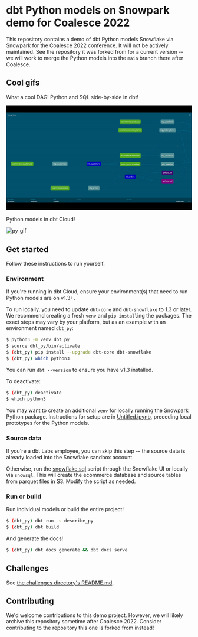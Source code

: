 # dbt Python models on Snowpark demo for Coalesce 2022

This repository contains a demo of dbt Python models Snowflake via Snowpark for the Coalesce 2022 conference. It will not be actively maintained. See the repository it was forked from for a current version -- we will work to merge the Python models into the `main` branch there after Coalesce.

## Cool gifs

What a cool DAG! Python and SQL side-by-side in dbt!

![DAG](etc/dag.gif)

Python models in dbt Cloud!

![py_gif](etc/py_gif.gif)

## Get started

Follow these instructions to run yourself.

### Environment

If you're running in dbt Cloud, ensure your environment(s) that need to run Python models are on v1.3+.

To run locally, you need to update `dbt-core` and `dbt-snowflake` to 1.3 or later. We recommend creating a fresh `venv` and `pip install`ing the packages. The exact steps may vary by your platform, but as an example with an environment named `dbt_py`:

```bash
$ python3 -m venv dbt_py
$ source dbt_py/bin/activate
$ (dbt_py) pip install --upgrade dbt-core dbt-snowflake
$ (dbt_py) which python3
```

You can run `dbt --version` to ensure you have v1.3 installed.

To deactivate:

```bash
$ (dbt_py) deactivate
$ which python3
```

You may want to create an additional `venv` for locally running the Snowpark Python package. Instructions for setup are in [Untitled.ipynb](models/challenges/Untitled.ipynb), preceding local prototypes for the Python models.

### Source data

If you're a dbt Labs employee, you can skip this step -- the source data is already loaded into the Snowflake sandbox account.

Otherwise, run the [snowflake.sql](scripts/snowflake.sql) script through the Snowflake UI or locally via `snowsql`. This will create the ecommerce database and source tables from parquet files in S3. Modify the script as needed.

### Run or build

Run individual models or build the entire project!

```bash
$ (dbt_py) dbt run -s describe_py
$ (dbt_py) dbt build
```

And generate the docs!

```bash
$ (dbt_py) dbt docs generate && dbt docs serve
```

## Challenges

See [the challenges directory's README.md](models/challenges/README.md).

## Contributing

We'd welcome contributions to this demo project. However, we will likely archive this repository sometime after Coalesce 2022. Consider contributing to the repository this one is forked from instead!
